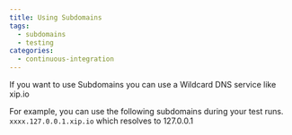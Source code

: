 ```yaml
---
title: Using Subdomains
tags:
  - subdomains
  - testing
categories:
  - continuous-integration
---
```

If you want to use Subdomains you can use a Wildcard DNS service like xip.io

For example, you can use the following subdomains during your test runs.
`xxxx.127.0.0.1.xip.io` which resolves to 127.0.0.1
